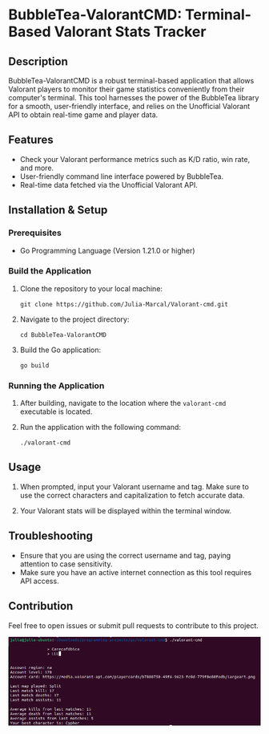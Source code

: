 # BubbleTea-ValorantCMD: Terminal-Based Valorant Stats Tracker

## Description

BubbleTea-ValorantCMD is a robust terminal-based application that allows Valorant players to monitor their game statistics conveniently from their computer's terminal. This tool harnesses the power of the BubbleTea library for a smooth, user-friendly interface, and relies on the Unofficial Valorant API to obtain real-time game and player data.

## Features

- Check your Valorant performance metrics such as K/D ratio, win rate, and more.
- User-friendly command line interface powered by BubbleTea.
- Real-time data fetched via the Unofficial Valorant API.

## Installation & Setup

### Prerequisites

- Go Programming Language (Version 1.21.0 or higher)

### Build the Application

1. Clone the repository to your local machine:
    ```
    git clone https://github.com/Julia-Marcal/Valorant-cmd.git
    ```

2. Navigate to the project directory:
    ```
    cd BubbleTea-ValorantCMD
    ```

3. Build the Go application:
    ```
    go build
    ```

### Running the Application

1. After building, navigate to the location where the `valorant-cmd` executable is located.

2. Run the application with the following command:
    ```
    ./valorant-cmd
    ```

## Usage

1. When prompted, input your Valorant username and tag. Make sure to use the correct characters and capitalization to fetch accurate data.

2. Your Valorant stats will be displayed within the terminal window.

## Troubleshooting

- Ensure that you are using the correct username and tag, paying attention to case sensitivity.
- Make sure you have an active internet connection as this tool requires API access.

## Contribution

Feel free to open issues or submit pull requests to contribute to this project.

![Screenshot of example](./screenshot.png)
